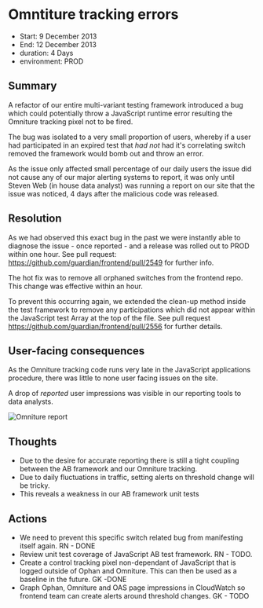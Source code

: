 
# Omntiture tracking errors

- Start: 9 December 2013
- End: 12 December 2013
- duration: 4 Days
- environment: PROD

## Summary
A refactor of our entire multi-variant testing framework introduced a bug which could potentially throw a JavaScript runtime error resulting the Omniture tracking pixel not to be fired.

The bug was isolated to a very small proportion of users, 
whereby if a user had participated in an expired test that *had not* had it's correlating switch removed the framework would bomb out and throw an error.

As the issue only affected small percentage of our daily users the issue did not cause any of our major alerting systems to report, it was only until Steven Web (in house data analyst) was running a report on our site that the issue was noticed, 4 days after the malicious code was released. 

## Resolution
As we had observed this exact bug in the past we were instantly able to diagnose the issue - once reported - and a release was rolled out to PROD within one hour. See pull request: https://github.com/guardian/frontend/pull/2549 for further info.

The hot fix was to remove all orphaned switches from the frontend repo. This change was effective within an hour.

To prevent this occurring again, we extended the clean-up method inside the test framework to remove any participations which did not appear within the JavaScript test Array at the top of the file. See pull request https://github.com/guardian/frontend/pull/2556 for further details.

## User-facing consequences
As the Omniture tracking code runs very late in the JavaScript applications procedure, there was little to none user facing issues on the site.

A drop of *reported* user impressions was visible in our reporting tools to data analysts.

![Omniture report]('images/2013-12-12.png')

## Thoughts

- Due to the desire for accurate reporting there is still a tight coupling between the AB framework and our Omniture tracking.
- Due to daily fluctuations in traffic, setting alerts on threshold change will be tricky.
- This reveals a weakness in our AB framework unit tests

## Actions

- We need to prevent this specific switch related bug from manifesting itself again. RN - DONE
- Review unit test coverage of JavaScript AB test framework. RN - TODO.
- Create a control tracking pixel non-dependant of JavaScript that is logged outside of Ophan and Omniture. This can then be used as a baseline in the future. GK -DONE
- Graph Ophan, Omniture and OAS page impressions in CloudWatch so frontend team can create alerts around threshold changes. GK - TODO
